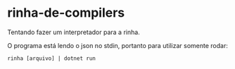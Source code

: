 # rinha-de-compilers
Tentando fazer um interpretador para a rinha.

O programa está lendo o json no stdin, portanto para utilizar somente rodar:

```
rinha [arquivo] | dotnet run
```
